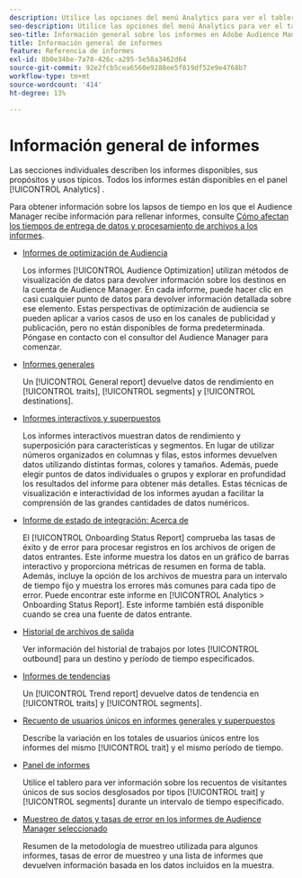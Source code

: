 ```yaml
---
description: Utilice las opciones del menú Analytics para ver el tablero y varios informes.
seo-description: Utilice las opciones del menú Analytics para ver el tablero y varios informes en Adobe Audience Manager (AAM).
seo-title: Información general sobre los informes en Adobe Audience Manager (AAM)
title: Información general de informes
feature: Referencia de informes
exl-id: 8b0e34be-7a78-426c-a295-5e58a3462d64
source-git-commit: 92e2fcb5cea6560e9288ee5f819df52e9e4768b7
workflow-type: tm+mt
source-wordcount: '414'
ht-degree: 13%

---
```


# Información general de informes

Las secciones individuales describen los informes disponibles, sus propósitos y usos típicos. Todos los informes están disponibles en el panel [!UICONTROL Analytics] .

Para obtener información sobre los lapsos de tiempo en los que el Audience Manager recibe información para rellenar informes, consulte [Cómo afectan los tiempos de entrega de datos y procesamiento de archivos a los informes](/help/using/reference/reporting-file-transfer-timeframe.md).

* [Informes de optimización de Audiencia](/help/using/reporting/audience-optimization-reports/audience-optimization-reports.md)

   Los informes [!UICONTROL Audience Optimization] utilizan métodos de visualización de datos para devolver información sobre los destinos en la cuenta de Audience Manager. En cada informe, puede hacer clic en casi cualquier punto de datos para devolver información detallada sobre ese elemento. Estas perspectivas de optimización de audiencia se pueden aplicar a varios casos de uso en los canales de publicidad y publicación, pero no están disponibles de forma predeterminada. Póngase en contacto con el consultor del Audience Manager para comenzar.

* [Informes generales](/help/using/reporting/general-reports.md)

   Un [!UICONTROL General report] devuelve datos de rendimiento en [!UICONTROL traits], [!UICONTROL segments] y [!UICONTROL destinations].

* [Informes interactivos y superpuestos](/help/using/reporting/dynamic-reports/dynamic-reports.md)

   Los informes interactivos muestran datos de rendimiento y superposición para características y segmentos. En lugar de utilizar números organizados en columnas y filas, estos informes devuelven datos utilizando distintas formas, colores y tamaños. Además, puede elegir puntos de datos individuales o grupos y explorar en profundidad los resultados del informe para obtener más detalles. Estas técnicas de visualización e interactividad de los informes ayudan a facilitar la comprensión de las grandes cantidades de datos numéricos.

* [Informe de estado de integración: Acerca de](/help/using/reporting/onboarding-status-report.md)

   El [!UICONTROL Onboarding Status Report] comprueba las tasas de éxito y de error para procesar registros en los archivos de origen de datos entrantes. Este informe muestra los datos en un gráfico de barras interactivo y proporciona métricas de resumen en forma de tabla. Además, incluye la opción de los archivos de muestra para un intervalo de tiempo fijo y muestra los errores más comunes para cada tipo de error. Puede encontrar este informe en [!UICONTROL Analytics > Onboarding Status Report]. Este informe también está disponible cuando se crea una fuente de datos entrante.

* [Historial de archivos de salida](/help/using/reporting/outbound-history-report.md)

   Ver información del historial de trabajos por lotes [!UICONTROL outbound] para un destino y período de tiempo especificados.

* [Informes de tendencias](/help/using/reporting/trend-reports.md)

   Un [!UICONTROL Trend report] devuelve datos de tendencia en [!UICONTROL traits] y [!UICONTROL segments].

* [Recuento de usuarios únicos en informes generales y superpuestos](/help/using/reporting/unique-user-counts.md)

   Describe la variación en los totales de usuarios únicos entre los informes del mismo [!UICONTROL trait] y el mismo período de tiempo.

* [Panel de informes](/help/using/reporting/trend-reports.md)

   Utilice el tablero para ver información sobre los recuentos de visitantes únicos de sus socios desglosados por tipos [!UICONTROL trait] y [!UICONTROL segments] durante un intervalo de tiempo especificado.

* [Muestreo de datos y tasas de error en los informes de Audience Manager seleccionado](/help/using/reporting/report-sampling.md)

   Resumen de la metodología de muestreo utilizada para algunos informes, tasas de error de muestreo y una lista de informes que devuelven información basada en los datos incluidos en la muestra.
